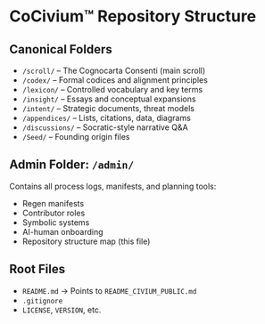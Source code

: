 # CoCivium™ Repository Structure

## Canonical Folders

- `/scroll/` – The Cognocarta Consenti (main scroll)
- `/codex/` – Formal codices and alignment principles
- `/lexicon/` – Controlled vocabulary and key terms
- `/insight/` – Essays and conceptual expansions
- `/intent/` – Strategic documents, threat models
- `/appendices/` – Lists, citations, data, diagrams
- `/discussions/` – Socratic-style narrative Q&A
- `/Seed/` – Founding origin files

## Admin Folder: `/admin/`

Contains all process logs, manifests, and planning tools:
- Regen manifests
- Contributor roles
- Symbolic systems
- AI-human onboarding
- Repository structure map (this file)

## Root Files

- `README.md` → Points to `README_CIVIUM_PUBLIC.md`
- `.gitignore`
- `LICENSE`, `VERSION`, etc.



